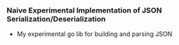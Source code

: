 ### Naive Experimental Implementation of JSON Serialization/Deserialization

* My experimental go lib for building and parsing JSON